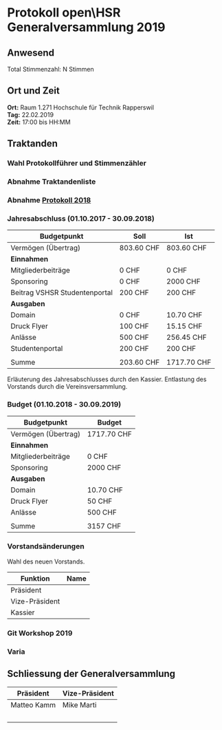 # Protokoll open\HSR Generalversammlung 2019

## Anwesend

Total Stimmenzahl: N Stimmen 

## Ort und Zeit

**Ort:** Raum 1.271 Hochschule für Technik Rapperswil<br/>
**Tag:** 22.02.2019<br/>
**Zeit:** 17:00 bis HH:MM<br/>

## Traktanden

### Wahl Protokollführer und Stimmenzähler

### Abnahme Traktandenliste

### Abnahme [Protokoll 2018](https://github.com/openhsr/verein/blob/master/protokolle/2018/05_generalversammlung/protokoll.md)

### Jahresabschluss (01.10.2017 - 30.09.2018)

| Budgetpunkt                   | Soll       | Ist         |
|-------------------------------|------------|-------------|
| Vermögen (Übertrag)           | 803.60 CHF | 803.60 CHF  |
| **Einnahmen**                 |            |             |
| Mitgliederbeiträge            | 0 CHF      | 0 CHF       |
| Sponsoring                    | 0 CHF      | 2000 CHF    |
| Beitrag VSHSR Studentenportal | 200 CHF    | 200 CHF     |
| **Ausgaben**                  |            |             |
| Domain                        | 0 CHF      | 10.70 CHF   |
| Druck Flyer                   | 100 CHF    | 15.15 CHF   |
| Anlässe                       | 500 CHF    | 256.45 CHF  |
| Studentenportal               | 200 CHF    | 200 CHF     |
|                               |            |             |
| Summe                         | 203.60 CHF | 1717.70 CHF |

Erläuterung des Jahresabschlusses durch den Kassier.
Entlastung des Vorstands durch die Vereinsversammlung.

### Budget (01.10.2018 - 30.09.2019)

| Budgetpunkt         | Budget      |
|---------------------|-------------|
| Vermögen (Übertrag) | 1717.70 CHF |
| **Einnahmen**       |             |
| Mitgliederbeiträge  | 0 CHF       |
| Sponsoring          | 2000 CHF    |
| **Ausgaben**        |             |
| Domain              | 10.70 CHF   |
| Druck Flyer         | 50 CHF      |
| Anlässe             | 500 CHF     |
|                     |             |
| Summe               | 3157 CHF    |

### Vorstandsänderungen

Wahl des neuen Vorstands.

|Funktion       |Name|
|---------------|----|
|Präsident      |    |
|Vize-Präsident |    |
|Kassier        |    |

### Git Workshop 2019

### Varia

## Schliessung der Generalversammlung

Präsident   | Vize-Präsident
------------|-----------------
Matteo Kamm | Mike Marti
&nbsp; | &nbsp;
